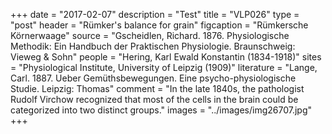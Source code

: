 +++
date = "2017-02-07"
description = "Test"
title = "VLP026"
type = "post"
header = "Rümker's balance for grain"
figcaption = "Rümkersche Körnerwaage"
source = "Gscheidlen, Richard. 1876. Physiologische Methodik: Ein Handbuch der Praktischen Physiologie. Braunschweig: Vieweg & Sohn"
people = "Hering, Karl Ewald Konstantin (1834-1918)"
sites = "Physiological Institute, University of Leipzig (1909)"
literature = "Lange, Carl. 1887. Ueber Gemüthsbewegungen. Eine psycho-physiologische Studie. Leipzig: Thomas"
comment = "In the late 1840s, the pathologist Rudolf Virchow recognized that most of the cells in the brain could be categorized into two distinct groups."
images = "../images/img26707.jpg"
+++
